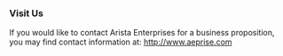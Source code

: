 ### Visit Us

If you would like to contact Arista Enterprises for a business proposition, you may find contact information at: http://www.aeprise.com
